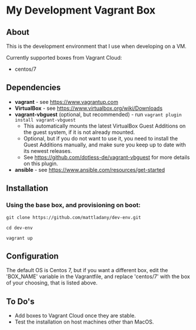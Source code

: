# My Development Vagrant Box

## About
This is the development environment that I use when developing on a VM.

Currently supported boxes from Vagrant Cloud:
* centos/7

## Dependencies
* __vagrant__ - see https://www.vagrantup.com
* __VirtualBox__ - see https://www.virtualbox.org/wiki/Downloads
* __vagrant-vbguest__ (optional, but recommended) - run ```vagrant plugin install vagrant-vbguest```
    * This automatically mounts the latest VirtualBox Guest Additions on the guest system, if it is not already mounted.
    * Optional, but if you do not want to use it, you need to install the Guest Additions manually, and make sure you keep up to date with its newest releases.
    * See https://github.com/dotless-de/vagrant-vbguest for more details on this plugin.
* __ansible__ - see https://www.ansible.com/resources/get-started

## Installation
### Using the base box, and provisioning on boot:
```git clone https://github.com/mattladany/dev-env.git```

```cd dev-env```

```vagrant up```

## Configuration
The default OS is Centos 7, but if you want a different box, edit the 'BOX_NAME' variable in the Vagrantfile, and replace 'centos/7' with the box of your choosing, that is listed above.

## To Do's
* Add boxes to Vagrant Cloud once they are stable.
* Test the installation on host machines other than MacOS.

